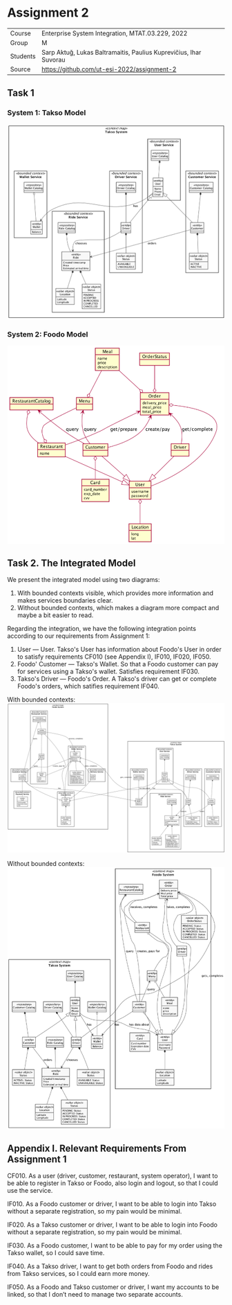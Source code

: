 # Assignment 2

|   |   |
|---|---|
Course | Enterprise System Integration, MTAT.03.229, 2022
Group | M
Students | Sarp Aktuğ, Lukas Baltramaitis, Paulius Kuprevičius, Ihar Suvorau |
Source | https://github.com/ut-esi-2022/assignment-2

## Task 1

### System 1: Takso Model
![](out/takso-model/TaksoModel.png)

### System 2: Foodo Model
![](out/foodo-model/FoodoModel.png)

## Task 2. The Integrated Model

We present the integrated model using two diagrams:

1. With bounded contexts visible, which provides more information and makes services boundaries clear.
2. Without bounded contexts, which makes a diagram more compact and maybe a bit easier to read.

Regarding the integration, we have the following integration points according to our requirements from Assignment 1:

1. User — User. Takso's User has information about Foodo's User in order to satisfy requirements CF010 (see Appendix I), IF010, IF020, IF050.
2. Foodo' Customer — Takso's Wallet. So that a Foodo customer can pay for services using a Takso's wallet. Satisfies requirement IF030.
3. Takso's Driver — Foodo's Order. A Takso's driver can get or complete Foodo's orders, which satifies requirement IF040.

With bounded contexts:
![](out/integrated-model_2/IntegratedModel2.png)

Without bounded contexts:
![](out/integrated-model_2_nobcs/IntegratedModel2NoContexts.png)

## Appendix I. Relevant Requirements From Assignment 1

CF010. As a user (driver, customer, restaurant, system operator), I want to be able to register in Takso or Foodo, also login and logout, so that I could use the service.

IF010. As a Foodo customer or driver, I want to be able to login into Takso without a separate registration, so my pain would be minimal.

IF020. As a Takso customer or driver, I want to be able to login into Foodo without a separate registration, so my pain would be minimal.

IF030. As a Foodo customer, I want to be able to pay for my order using the Takso wallet, so I could save time.

IF040. As a Takso driver, I want to get both orders from Foodo and rides from Takso services, so I could earn more money.

IF050. As a Foodo and Takso customer or driver, I want my accounts to be linked, so that I don’t need to manage two separate accounts.